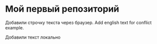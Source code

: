# Мой первый репозиторий

Добавили строчку текста через браузер. Add english text for conflict example.

Добавили текст локально

